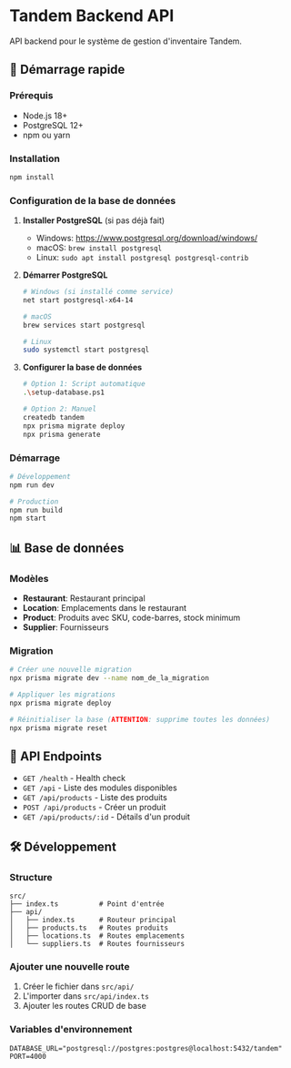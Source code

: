 # Tandem Backend API

API backend pour le système de gestion d'inventaire Tandem.

## 🚀 Démarrage rapide

### Prérequis
- Node.js 18+
- PostgreSQL 12+
- npm ou yarn

### Installation
```bash
npm install
```

### Configuration de la base de données

1. **Installer PostgreSQL** (si pas déjà fait)
   - Windows: https://www.postgresql.org/download/windows/
   - macOS: `brew install postgresql`
   - Linux: `sudo apt install postgresql postgresql-contrib`

2. **Démarrer PostgreSQL**
   ```bash
   # Windows (si installé comme service)
   net start postgresql-x64-14
   
   # macOS
   brew services start postgresql
   
   # Linux
   sudo systemctl start postgresql
   ```

3. **Configurer la base de données**
   ```bash
   # Option 1: Script automatique
   .\setup-database.ps1
   
   # Option 2: Manuel
   createdb tandem
   npx prisma migrate deploy
   npx prisma generate
   ```

### Démarrage
```bash
# Développement
npm run dev

# Production
npm run build
npm start
```

## 📊 Base de données

### Modèles
- **Restaurant**: Restaurant principal
- **Location**: Emplacements dans le restaurant
- **Product**: Produits avec SKU, code-barres, stock minimum
- **Supplier**: Fournisseurs

### Migration
```bash
# Créer une nouvelle migration
npx prisma migrate dev --name nom_de_la_migration

# Appliquer les migrations
npx prisma migrate deploy

# Réinitialiser la base (ATTENTION: supprime toutes les données)
npx prisma migrate reset
```

## 🔗 API Endpoints

- `GET /health` - Health check
- `GET /api` - Liste des modules disponibles
- `GET /api/products` - Liste des produits
- `POST /api/products` - Créer un produit
- `GET /api/products/:id` - Détails d'un produit

## 🛠️ Développement

### Structure
```
src/
├── index.ts          # Point d'entrée
├── api/
│   ├── index.ts      # Routeur principal
│   ├── products.ts   # Routes produits
│   ├── locations.ts  # Routes emplacements
│   └── suppliers.ts  # Routes fournisseurs
```

### Ajouter une nouvelle route
1. Créer le fichier dans `src/api/`
2. L'importer dans `src/api/index.ts`
3. Ajouter les routes CRUD de base

### Variables d'environnement
```env
DATABASE_URL="postgresql://postgres:postgres@localhost:5432/tandem"
PORT=4000
```













